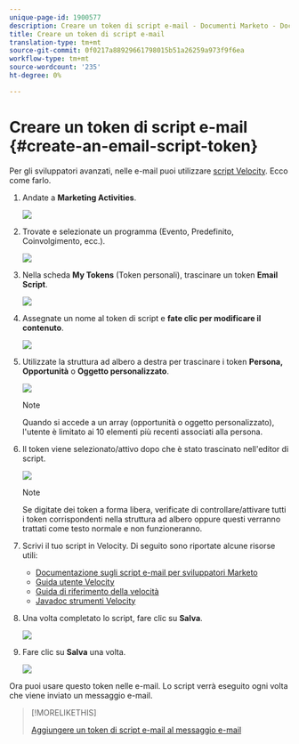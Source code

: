 ```yaml
---
unique-page-id: 1900577
description: Creare un token di script e-mail - Documenti Marketo - Documentazione prodotto
title: Creare un token di script e-mail
translation-type: tm+mt
source-git-commit: 0f0217a88929661798015b51a26259a973f9f6ea
workflow-type: tm+mt
source-wordcount: '235'
ht-degree: 0%

---
```



# Creare un token di script e-mail {#create-an-email-script-token}

Per gli sviluppatori avanzati, nelle e-mail puoi utilizzare [script Velocity](https://velocity.apache.org/engine/1.7/user-guide.html). Ecco come farlo.

1. Andate a **Marketing Activities**.

   ![](assets/ma.png)

1. Trovate e selezionate un programma (Evento, Predefinito, Coinvolgimento, ecc.).

   ![](assets/image2014-9-17-22-3a21-3a24.png)

1. Nella scheda **My Tokens** (Token personali), trascinare un token **Email Script**.

   ![](assets/image2014-9-17-22-3a21-3a29.png)

1. Assegnate un nome al token di script e **fate clic per modificare il contenuto**.

   ![](assets/image2014-9-17-22-3a21-3a46.png)

1. Utilizzate la struttura ad albero a destra per trascinare i token **Persona, Opportunità** o **Oggetto personalizzato**.

   ![](assets/five-2.png)

   >[!NOTE]
   >
   >Quando si accede a un array (opportunità o oggetto personalizzato), l&#39;utente è limitato ai 10 elementi più recenti associati alla persona.

1. Il token viene selezionato/attivo dopo che è stato trascinato nell&#39;editor di script.

   ![](assets/image2014-9-17-22-3a22-3a33.png)

   >[!NOTE]
   >
   >Se digitate dei token a forma libera, verificate di controllare/attivare tutti i token corrispondenti nella struttura ad albero oppure questi verranno trattati come testo normale e non funzioneranno.

1. Scrivi il tuo script in Velocity. Di seguito sono riportate alcune risorse utili:

   * [Documentazione sugli script e-mail per sviluppatori Marketo](https://developers.marketo.com/email-scripting/)
   * [Guida utente Velocity](https://velocity.apache.org/engine/devel/user-guide.html)
   * [Guida di riferimento della velocità](https://velocity.apache.org/engine/devel/vtl-reference-guide.html)
   * [Javadoc strumenti Velocity](https://velocity.apache.org/tools/releases/2.0/javadoc/index.html)

1. Una volta completato lo script, fare clic su **Salva**.

   ![](assets/image2014-9-17-22-3a23-3a1.png)

1. Fare clic su **Salva** una volta.

   ![](assets/image2014-9-17-22-3a23-3a13.png)

Ora puoi usare questo token nelle e-mail. Lo script verrà eseguito ogni volta che viene inviato un messaggio e-mail.

>[!MORELIKETHIS]
>
>[Aggiungere un token di script e-mail al messaggio e-mail](/help/marketo/product-docs/email-marketing/general/using-tokens/add-an-email-script-token-to-your-email.md)
